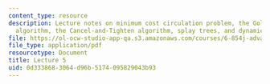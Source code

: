```yaml
---
content_type: resource
description: Lecture notes on minimum cost circulation problem, the Goldberg-Tarjan
  algorithm, the Cancel-and-Tighten algorithm, splay trees, and dynamic trees.
file: https://ol-ocw-studio-app-qa.s3.amazonaws.com/courses/6-854j-advanced-algorithms-fall-2008/0d3338683064d96b5174095829043b93_lec5.pdf
file_type: application/pdf
resourcetype: Document
title: Lecture 5
uid: 0d333868-3064-d96b-5174-095829043b93
---
```


